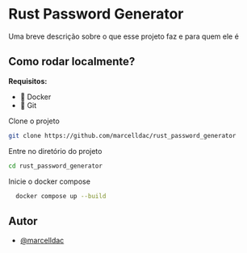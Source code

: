 
# Rust Password Generator

Uma breve descrição sobre o que esse projeto faz e para quem ele é


## Como rodar localmente?

__Requisitos:__

- 🐋 Docker
- 📂 Git

Clone o projeto

```bash
git clone https://github.com/marcelldac/rust_password_generator
```

Entre no diretório do projeto

```bash
cd rust_password_generator
```

Inicie o docker compose

```bash
  docker compose up --build
```
    
## Autor

- [@marcelldac](https://www.github.com/marcelldac)

